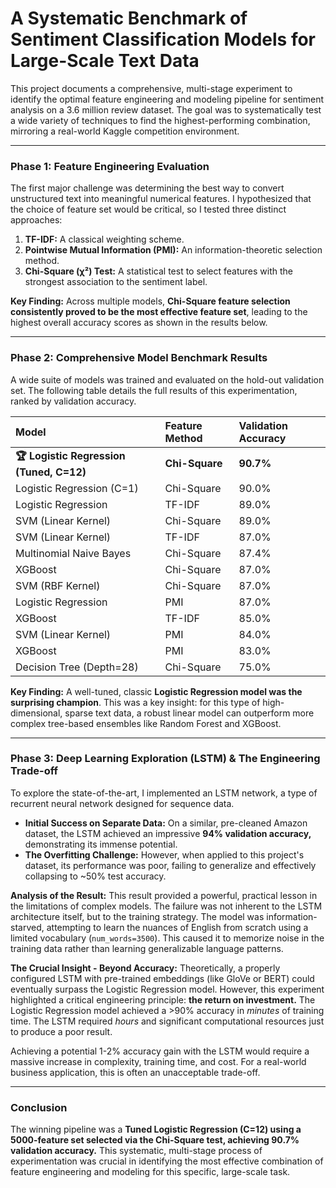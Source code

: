 # A Systematic Benchmark of Sentiment Classification Models for Large-Scale Text Data

This project documents a comprehensive, multi-stage experiment to identify the optimal feature engineering and modeling pipeline for sentiment analysis on a 3.6 million review dataset. The goal was to systematically test a wide variety of techniques to find the highest-performing combination, mirroring a real-world Kaggle competition environment.

---

### **Phase 1: Feature Engineering Evaluation**

The first major challenge was determining the best way to convert unstructured text into meaningful numerical features. I hypothesized that the choice of feature set would be critical, so I tested three distinct approaches:

1.  **TF-IDF:** A classical weighting scheme.
2.  **Pointwise Mutual Information (PMI):** An information-theoretic selection method.
3.  **Chi-Square (χ²) Test:** A statistical test to select features with the strongest association to the sentiment label.

**Key Finding:** Across multiple models, **Chi-Square feature selection consistently proved to be the most effective feature set**, leading to the highest overall accuracy scores as shown in the results below.

---

### **Phase 2: Comprehensive Model Benchmark Results**

A wide suite of models was trained and evaluated on the hold-out validation set. The following table details the full results of this experimentation, ranked by validation accuracy.

| Model | Feature Method | Validation Accuracy |
| :--- | :--- | :--- |
| **🏆 Logistic Regression (Tuned, C=12)** | **Chi-Square** | **90.7%** |
| Logistic Regression (C=1) | Chi-Square | 90.0% |
| Logistic Regression | TF-IDF | 89.0% |
| SVM (Linear Kernel) | Chi-Square | 89.0% |
| SVM (Linear Kernel) | TF-IDF | 87.0% |
| Multinomial Naive Bayes | Chi-Square | 87.4% |
| XGBoost | Chi-Square | 87.0% |
| SVM (RBF Kernel) | Chi-Square | 87.0% |
| Logistic Regression | PMI | 87.0% |
| XGBoost | TF-IDF | 85.0% |
| SVM (Linear Kernel) | PMI | 84.0% |
| XGBoost | PMI | 83.0% |
| Decision Tree (Depth=28) | Chi-Square | 75.0% |

**Key Finding:** A well-tuned, classic **Logistic Regression model was the surprising champion**. This was a key insight: for this type of high-dimensional, sparse text data, a robust linear model can outperform more complex tree-based ensembles like Random Forest and XGBoost.

---

### **Phase 3: Deep Learning Exploration (LSTM) & The Engineering Trade-off**

To explore the state-of-the-art, I implemented an LSTM network, a type of recurrent neural network designed for sequence data.

*   **Initial Success on Separate Data:** On a similar, pre-cleaned Amazon dataset, the LSTM achieved an impressive **94% validation accuracy,** demonstrating its immense potential.
*   **The Overfitting Challenge:** However, when applied to this project's dataset, its performance was poor, failing to generalize and effectively collapsing to ~50% test accuracy.

**Analysis of the Result:**
This result provided a powerful, practical lesson in the limitations of complex models. The failure was not inherent to the LSTM architecture itself, but to the training strategy. The model was information-starved, attempting to learn the nuances of English from scratch using a limited vocabulary (`num_words=3500`). This caused it to memorize noise in the training data rather than learning generalizable language patterns.

**The Crucial Insight - Beyond Accuracy:**
Theoretically, a properly configured LSTM with pre-trained embeddings (like GloVe or BERT) could eventually surpass the Logistic Regression model. However, this experiment highlighted a critical engineering principle: **the return on investment.** The Logistic Regression model achieved a >90% accuracy in *minutes* of training time. The LSTM required *hours* and significant computational resources just to produce a poor result.

Achieving a potential 1-2% accuracy gain with the LSTM would require a massive increase in complexity, training time, and cost. For a real-world business application, this is often an unacceptable trade-off.

---

### **Conclusion**

The winning pipeline was a **Tuned Logistic Regression (C=12) using a 5000-feature set selected via the Chi-Square test, achieving 90.7% validation accuracy.** This systematic, multi-stage process of experimentation was crucial in identifying the most effective combination of feature engineering and modeling for this specific, large-scale task.
